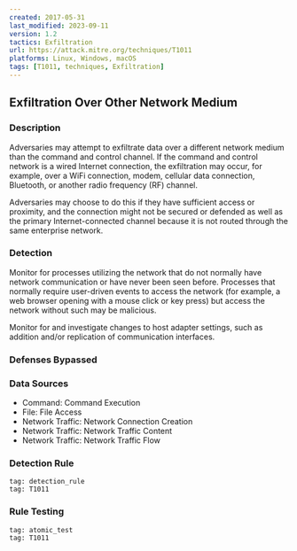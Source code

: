 ```yaml
---
created: 2017-05-31
last_modified: 2023-09-11
version: 1.2
tactics: Exfiltration
url: https://attack.mitre.org/techniques/T1011
platforms: Linux, Windows, macOS
tags: [T1011, techniques, Exfiltration]
---
```


## Exfiltration Over Other Network Medium

### Description

Adversaries may attempt to exfiltrate data over a different network medium than the command and control channel. If the command and control network is a wired Internet connection, the exfiltration may occur, for example, over a WiFi connection, modem, cellular data connection, Bluetooth, or another radio frequency (RF) channel.

Adversaries may choose to do this if they have sufficient access or proximity, and the connection might not be secured or defended as well as the primary Internet-connected channel because it is not routed through the same enterprise network.

### Detection

Monitor for processes utilizing the network that do not normally have network communication or have never been seen before. Processes that normally require user-driven events to access the network (for example, a web browser opening with a mouse click or key press) but access the network without such may be malicious.

Monitor for and investigate changes to host adapter settings, such as addition and/or replication of communication interfaces.

### Defenses Bypassed



### Data Sources

  - Command: Command Execution
  -  File: File Access
  -  Network Traffic: Network Connection Creation
  -  Network Traffic: Network Traffic Content
  -  Network Traffic: Network Traffic Flow
### Detection Rule

```query
tag: detection_rule
tag: T1011
```

### Rule Testing

```query
tag: atomic_test
tag: T1011
```
